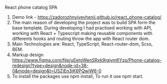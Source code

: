 React phone catalog SPA

1. Demo link - https://zadorozhnyiyevhenii.github.io/react_phone-catalog/
3. The main reason of developing the project was to build SPA form the base template. During developing I had practised working with API, working with React + Typescript making reusable components with differents hooks and routing throw the app with React router dom.
4. Main Technologies are: React, TypeScript, React-router-dom, Scss, BEM.
5. Markup design https://www.figma.com/file/uEetgWenSRxk9jgiym6Yzp/Phone-catalog-redesign?type=design&node-id=38-0&mode=design&t=USZjEn3iK6PQwiW6-0
6. To install the packages use npm install,
   To run it use npm start.
